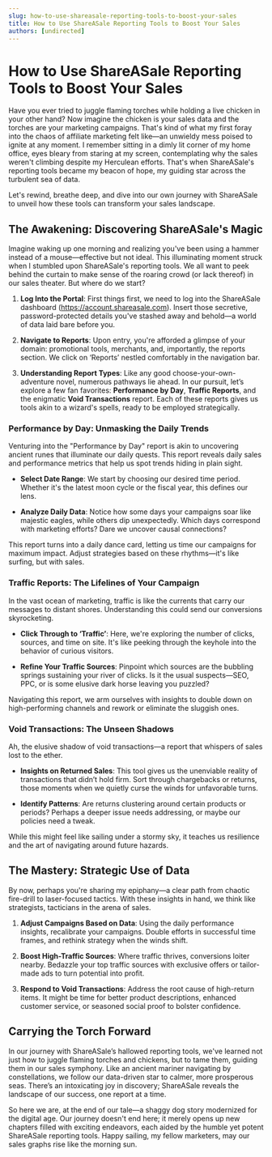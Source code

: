 ```yaml
---
slug: how-to-use-shareasale-reporting-tools-to-boost-your-sales
title: How to Use ShareASale Reporting Tools to Boost Your Sales
authors: [undirected]
---
```



# How to Use ShareASale Reporting Tools to Boost Your Sales

Have you ever tried to juggle flaming torches while holding a live chicken in your other hand? Now imagine the chicken is your sales data and the torches are your marketing campaigns. That's kind of what my first foray into the chaos of affiliate marketing felt like—an unwieldy mess poised to ignite at any moment. I remember sitting in a dimly lit corner of my home office, eyes bleary from staring at my screen, contemplating why the sales weren't climbing despite my Herculean efforts. That's when ShareASale's reporting tools became my beacon of hope, my guiding star across the turbulent sea of data. 

Let's rewind, breathe deep, and dive into our own journey with ShareASale to unveil how these tools can transform your sales landscape.

## The Awakening: Discovering ShareASale's Magic

Imagine waking up one morning and realizing you've been using a hammer instead of a mouse—effective but not ideal. This illuminating moment struck when I stumbled upon ShareASale's reporting tools. We all want to peek behind the curtain to make sense of the roaring crowd (or lack thereof) in our sales theater. But where do we start?

1. **Log Into the Portal**: First things first, we need to log into the ShareASale dashboard (https://account.shareasale.com). Insert those secretive, password-protected details you've stashed away and behold—a world of data laid bare before you.

2. **Navigate to Reports**: Upon entry, you're afforded a glimpse of your domain: promotional tools, merchants, and, importantly, the reports section. We click on ‘Reports’ nestled comfortably in the navigation bar.

3. **Understanding Report Types**: Like any good choose-your-own-adventure novel, numerous pathways lie ahead. In our pursuit, let’s explore a few fan favorites: **Performance by Day**, **Traffic Reports**, and the enigmatic **Void Transactions** report. Each of these reports gives us tools akin to a wizard's spells, ready to be employed strategically.

### Performance by Day: Unmasking the Daily Trends

Venturing into the "Performance by Day" report is akin to uncovering ancient runes that illuminate our daily quests. This report reveals daily sales and performance metrics that help us spot trends hiding in plain sight.

- **Select Date Range**: We start by choosing our desired time period. Whether it's the latest moon cycle or the fiscal year, this defines our lens.

- **Analyze Daily Data**: Notice how some days your campaigns soar like majestic eagles, while others dip unexpectedly. Which days correspond with marketing efforts? Dare we uncover causal connections?

This report turns into a daily dance card, letting us time our campaigns for maximum impact. Adjust strategies based on these rhythms—it's like surfing, but with sales.

### Traffic Reports: The Lifelines of Your Campaign

In the vast ocean of marketing, traffic is like the currents that carry our messages to distant shores. Understanding this could send our conversions skyrocketing.

- **Click Through to ‘Traffic’**: Here, we're exploring the number of clicks, sources, and time on site. It's like peeking through the keyhole into the behavior of curious visitors.

- **Refine Your Traffic Sources**: Pinpoint which sources are the bubbling springs sustaining your river of clicks. Is it the usual suspects—SEO, PPC, or is some elusive dark horse leaving you puzzled?

Navigating this report, we arm ourselves with insights to double down on high-performing channels and rework or eliminate the sluggish ones.

### Void Transactions: The Unseen Shadows

Ah, the elusive shadow of void transactions—a report that whispers of sales lost to the ether.

- **Insights on Returned Sales**: This tool gives us the unenviable reality of transactions that didn’t hold firm. Sort through chargebacks or returns, those moments when we quietly curse the winds for unfavorable turns.

- **Identify Patterns**: Are returns clustering around certain products or periods? Perhaps a deeper issue needs addressing, or maybe our policies need a tweak.

While this might feel like sailing under a stormy sky, it teaches us resilience and the art of navigating around future hazards.

## The Mastery: Strategic Use of Data

By now, perhaps you're sharing my epiphany—a clear path from chaotic fire-drill to laser-focused tactics. With these insights in hand, we think like strategists, tacticians in the arena of sales.

1. **Adjust Campaigns Based on Data**: Using the daily performance insights, recalibrate your campaigns. Double efforts in successful time frames, and rethink strategy when the winds shift.

2. **Boost High-Traffic Sources**: Where traffic thrives, conversions loiter nearby. Bedazzle your top traffic sources with exclusive offers or tailor-made ads to turn potential into profit.

3. **Respond to Void Transactions**: Address the root cause of high-return items. It might be time for better product descriptions, enhanced customer service, or seasoned social proof to bolster confidence.

## Carrying the Torch Forward

In our journey with ShareASale’s hallowed reporting tools, we've learned not just how to juggle flaming torches and chickens, but to tame them, guiding them in our sales symphony. Like an ancient mariner navigating by constellations, we follow our data-driven star to calmer, more prosperous seas. There’s an intoxicating joy in discovery; ShareASale reveals the landscape of our success, one report at a time.

So here we are, at the end of our tale—a shaggy dog story modernized for the digital age. Our journey doesn't end here; it merely opens up new chapters filled with exciting endeavors, each aided by the humble yet potent ShareASale reporting tools. Happy sailing, my fellow marketers, may our sales graphs rise like the morning sun.